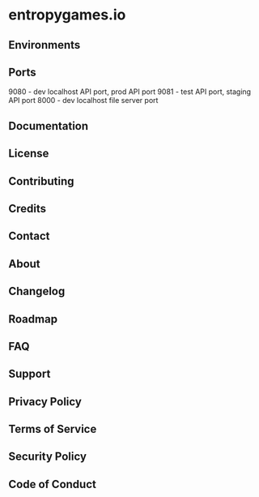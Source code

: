 # entropygames.io

## Environments

## Ports

9080 - dev localhost API port, prod API port
9081 - test API port, staging API port
8000 - dev localhost file server port

## Documentation

## License

## Contributing

## Credits

## Contact

## About

## Changelog

## Roadmap

## FAQ

## Support

## Privacy Policy

## Terms of Service

## Security Policy

## Code of Conduct